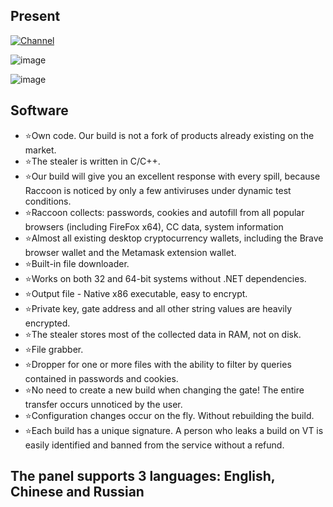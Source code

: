 
## Present

[![Channel](https://img.shields.io/badge/Telegram-2CA5E0?style=for-the-badge&logo=telegram&logoColor=white)](https://rentry.org/raccoonstealer)

![image](https://github.com/waislennx/Raccoon/assets/166654565/b61c95cc-0484-4b4b-a875-50d221a81eaa)

![image](https://github.com/waislennx/Raccoon/assets/166654565/77b64e9a-db97-4ec4-8e0b-3f718a3c8f27)


## Software

- ⭐️Own code. Our build is not a fork of products already existing on the market.
- ⭐️The stealer is written in C/C++.
- ⭐️Our build will give you an excellent response with every spill, because Raccoon is noticed by only a few antiviruses under dynamic test conditions.
- ⭐️Raccoon collects: passwords, cookies and autofill from all popular browsers (including FireFox x64), CC data, system information
- ⭐️Almost all existing desktop cryptocurrency wallets, including the Brave browser wallet and the Metamask extension wallet.
- ⭐️Built-in file downloader.
- ⭐️Works on both 32 and 64-bit systems without .NET dependencies.
- ⭐️Output file - Native x86 executable, easy to encrypt.
- ⭐️Private key, gate address and all other string values   are heavily encrypted.
- ⭐️The stealer stores most of the collected data in RAM, not on disk.
- ⭐️File grabber.
- ⭐️Dropper for one or more files with the ability to filter by queries contained in passwords and cookies.
- ⭐️No need to create a new build when changing the gate! The entire transfer occurs unnoticed by the user.
- ⭐️Configuration changes occur on the fly. Without rebuilding the build.
- ⭐️Each build has a unique signature. A person who leaks a build on VT is easily identified and banned from the service without a refund.

## The panel supports 3 languages: English, Chinese and Russian
